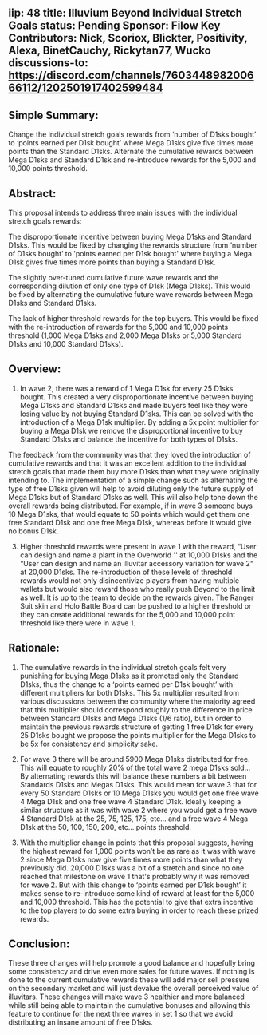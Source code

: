 iip: 48
title: Illuvium Beyond Individual Stretch Goals
status: Pending
Sponsor: Filow 
Key Contributors: Nick, Scoriox, Blickter, Positivity, Alexa, BinetCauchy, Rickytan77, Wucko
discussions-to: https://discord.com/channels/760344898200666112/1202501917402599484
---
## Simple Summary:
Change the individual stretch goals rewards from ‘number of D1sks bought’ to ‘points earned per D1sk bought’ where Mega D1sks give five times more points than the Standard D1sks. Alternate the cumulative rewards between Mega D1sks and Standard D1sk and re-introduce rewards for the 5,000 and 10,000 points threshold.

## Abstract:
This proposal intends to address three main issues with the individual stretch goals rewards:

The disproportionate incentive between buying Mega D1sks and Standard D1sks. This would be fixed by changing the rewards structure from ‘number of D1sks bought’ to 'points earned per D1sk bought' where buying a Mega D1sk gives five times more points than buying a Standard D1sk.

The slightly over-tuned cumulative future wave rewards and the corresponding dilution of only one type of D1sk (Mega D1sks). This would be fixed by alternating the cumulative future wave rewards between Mega D1sks and Standard D1sks.

The lack of higher threshold rewards for the top buyers. This would be fixed with the re-introduction of rewards for the 5,000 and 10,000 points threshold (1,000 Mega D1sks and 2,000 Mega D1sks or 5,000 Standard D1sks and 10,000 Standard D1sks).

## Overview:
1.	In wave 2, there was a reward of 1 Mega D1sk for every 25 D1sks bought. This created a very disproportionate incentive between buying Mega D1sks and Standard D1sks and made buyers feel like they were losing value by not buying Standard D1sks. This can be solved with the introduction of a Mega D1sk multiplier. By adding a 5x point multiplier for buying a Mega D1sk we remove the disproportional incentive to buy Standard D1sks and balance the incentive for both types of D1sks. 

The feedback from the community was that they loved the introduction of cumulative rewards and that it was an excellent addition to the individual stretch goals that made them buy more D1sks than what they were originally intending to. The implementation of a simple change such as alternating the type of free D1sks given will help to avoid diluting only the future supply of Mega D1sks but of Standard D1sks as well. This will also help tone down the overall rewards being distributed. For example, if in wave 3 someone buys 10 Mega D1sks, that would equate to 50 points which would get them one free Standard D1sk and one free Mega D1sk, whereas before it would give no bonus D1sk.

3.	Higher threshold rewards were present in wave 1 with the reward, “User can design and name a plant in the Overworld '' at 10,000 D1sks and the “User can design and name an illuvitar accessory variation for wave 2“ at 20,000 D1sks. The re-introduction of these levels of threshold rewards would not only disincentivize players from having multiple wallets but would also reward those who really push Beyond to the limit as well. It is up to the team to decide on the rewards given. The Ranger Suit skin and Holo Battle Board can be pushed to a higher threshold or they can create additional rewards for the 5,000 and 10,000 point threshold like there were in wave 1.

## Rationale:
1.	The cumulative rewards in the individual stretch goals felt very punishing for buying Mega D1sks as it promoted only the Standard D1sks, thus the change to a ‘points earned per D1sk bought’ with different multipliers for both D1sks. This 5x multiplier resulted from various discussions between the community where the majority agreed that this multiplier should correspond roughly to the difference in price between Standard D1sks and Mega D1sks (1/6 ratio), but in order to maintain the previous rewards structure of getting 1 free D1sk for every 25 D1sks bought we propose the points multiplier for the Mega D1sks to be 5x for consistency and simplicity sake.

2.	For wave 3 there will be around 5900 Mega D1sks distributed for free. This will equate to roughly 20% of the total wave 2 mega D1sks sold... By alternating rewards this will balance these numbers a bit between Standards D1sks and Megas D1sks. This would mean for wave 3 that for every 50 Standard D1sks or 10 Mega D1sks you would get one free wave 4 Mega D1sk and one free wave 4 Standard D1sk. Ideally keeping a similar structure as it was with wave 2 where you would get a free wave 4 Standard D1sk at the 25, 75, 125, 175, etc... and a free wave 4 Mega D1sk at the 50, 100, 150, 200, etc... points threshold.

3.	With the multiplier change in points that this proposal suggests, having the highest reward for 1,000 points won’t be as rare as it was with wave 2 since Mega D1sks now give five times more points than what they previously did. 20,000 D1sks was a bit of a stretch and since no one reached that milestone on wave 1 that's probably why it was removed for wave 2. But with this change to ‘points earned per D1sk bought’ it makes sense to re-introduce some kind of reward at least for the 5,000 and 10,000 threshold. This has the potential to give that extra incentive to the top players to do some extra buying in order to reach these prized rewards. 

## Conclusion:
These three changes will help promote a good balance and hopefully bring some consistency and drive even more sales for future waves. If nothing is done to the current cumulative rewards these will add major sell pressure on the secondary market and will just devalue the overall perceived value of illuvitars. These changes will make wave 3 healthier and more balanced while still being able to maintain the cumulative bonuses and allowing this feature to continue for the next three waves in set 1 so that we avoid distributing an insane amount of free D1sks.
